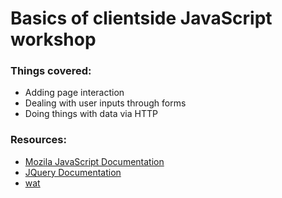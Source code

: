 Basics of clientside JavaScript workshop
===

### Things covered:

- Adding page interaction
- Dealing with user inputs through forms
- Doing things with data via HTTP


### Resources:

- [Mozila JavaScript Documentation](https://developer.mozilla.org/en-US/docs/Web/JavaScript/Reference)
- [JQuery Documentation](https://jquery.com/)
- [wat](https://www.youtube.com/watch?v=FqhZZNUyVFM)
